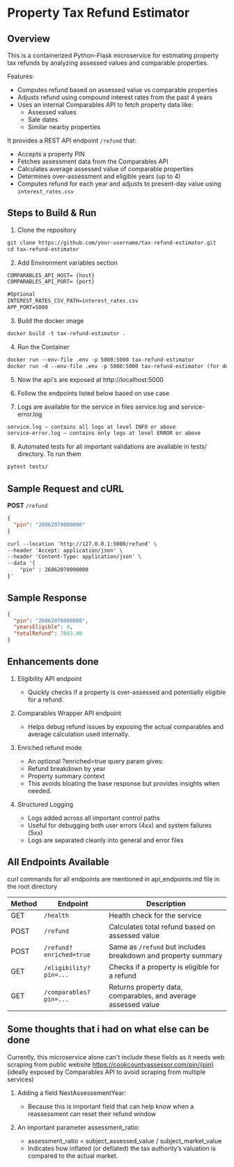 # Property Tax Refund Estimator


## Overview



This is a containerized Python-Flask microservice for estimating property tax refunds by analyzing assessed values and comparable properties.


Features:
- Computes refund based on assessed value vs comparable properties
- Adjusts refund using compound interest rates from the past 4 years
- Uses an internal Comparables API to fetch property data like:
  - Assessed values
  - Sale dates
  - Similar nearby properties


It provides a REST API endpoint `/refund` that:

- Accepts a property PIN
- Fetches assessment data from the Comparables API
- Calculates average assessed value of comparable properties
- Determines over-assessment and eligible years (up to 4)
- Computes refund for each year and adjusts to present-day value using `interest_rates.csv`



## Steps to Build & Run 

1. Clone the repository
````markdown
git clone https://github.com/your-username/tax-refund-estimator.git
cd tax-refund-estimator
````


2. Add Environment variables section
````markdown
COMPARABLES_API_HOST= {host}
COMPARABLES_API_PORT= {port}

#Optional
INTEREST_RATES_CSV_PATH=interest_rates.csv
APP_PORT=5000
````

3. Build the docker image 
````markdown
docker build -t tax-refund-estimator .
````

4. Run the Container
````markdown
docker run --env-file .env -p 5000:5000 tax-refund-estimator
docker run -d --env-file .env -p 5000:5000 tax-refund-estimator (for detached mode)
````

5. Now the api's are exposed at  http://localhost:5000

6. Follow the endpoints listed below based on use case

7. Logs are available for the service in files service.log and service-error.log
````markdown
service.log — contains all logs at level INFO or above
service-error.log — contains only logs at level ERROR or above
````

8. Automated tests for all important validations are available in tests/ directory. To run them
````markdown
pytest tests/
````


## Sample Request and cURL

**POST** `/refund`  
```json
{
  "pin": "26062070090000"
}
```

````markdown
curl --location 'http://127.0.0.1:5000/refund' \
--header 'Accept: application/json' \
--header 'Content-Type: application/json' \
--data '{
    "pin" : 26062070090000
}'
````


## Sample Response
```json
{
  "pin": "26062070090000",
  "yearsEligible": 4,
  "totalRefund": 7043.40
}
```


## Enhancements done 

1. Eligibility API endpoint
    - Quickly checks if a property is over-assessed and potentially eligible for a refund.

2. Comparables Wrapper API endpoint
    - Helps debug refund issues by exposing the actual comparables and average calculation used internally.

3. Enriched refund mode
    - An optional ?enriched=true query param gives:
    - Refund breakdown by year
    - Property summary context
    - This avoids bloating the base response but provides insights when needed.

4. Structured Logging
    - Logs added across all important control paths
    - Useful for debugging both user errors (4xx) and system failures (5xx)
    - Logs are separated cleanly into general and error files

## All Endpoints Available
curl commands for all endpoints are mentioned in api_endpoints.md file in the root directory

| Method | Endpoint                 | Description                                                  |
|--------|--------------------------|--------------------------------------------------------------|
| GET    | `/health`                | Health check for the service                                 |
| POST   | `/refund`                | Calculates total refund based on assessed value              |
| POST   | `/refund?enriched=true`  | Same as `/refund` but includes breakdown and property summary |
| GET    | `/eligibility?pin=...`   | Checks if a property is eligible for a refund                |
| GET    | `/comparables?pin=...`   | Returns property data, comparables, and average assessed value |


## Some thoughts that i had on what else can be done

Currently, this microservice alone can't include these fields as it needs web scraping from public website 
https://cookcountyassessor.com/pin/{pin}
(ideally exposed by Comparables API to avoid scraping from multiple services)
1. Adding a field NextAssessementYear:
    - Because this is important field that can help know when a reassessment can reset their refund window

2. An important parameter assessment_ratio:
    - assessment_ratio = subject_assessed_value / subject_market_value
    - Indicates how inflated (or deflated) the tax authority’s valuation is compared to the actual market.













